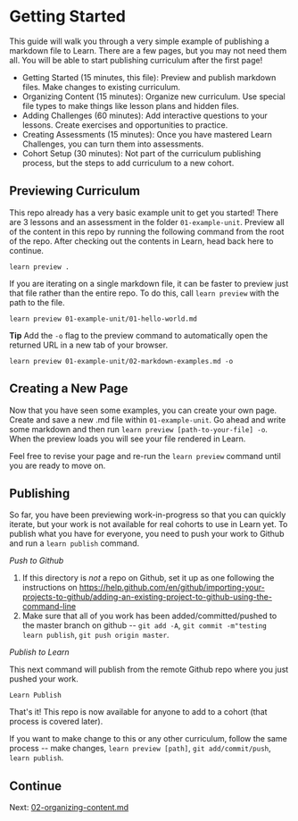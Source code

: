 # Getting Started

This guide will walk you through a very simple example of publishing a markdown file to Learn. There are a few pages, but you may not need them all. You will be able to start publishing curriculum after the first page!

* Getting Started (15 minutes, this file): Preview and publish markdown files. Make changes to existing curriculum.
* Organizing Content (15 minutes): Organize new curriculum. Use special file types to make things like lesson plans and hidden files.
* Adding Challenges (60 minutes): Add interactive questions to your lessons. Create exercises and opportunities to practice.
* Creating Assessments (15 minutes): Once you have mastered Learn Challenges, you can turn them into assessments.
* Cohort Setup (30 minutes): Not part of the curriculum publishing process, but the steps to add curriculum to a new cohort.

## Previewing Curriculum

This repo already has a very basic example unit to get you started! There are 3 lessons and an assessment in the folder `01-example-unit`. Preview all of the content in this repo by running the following command from the root of the repo. After checking out the contents in Learn, head back here to continue.

```
learn preview .
```

If you are iterating on a single markdown file, it can be faster to preview just that file rather than the entire repo. To do this, call `learn preview` with the path to the file.

```
learn preview 01-example-unit/01-hello-world.md
```

**Tip**
Add the `-o` flag to the preview command to automatically open the returned URL in a new tab of your browser.

```
learn preview 01-example-unit/02-markdown-examples.md -o
```

## Creating a New Page

Now that you have seen some examples, you can create your own page. Create and save a new .md file within `01-example-unit`. Go ahead and write some markdown and then run `learn preview [path-to-your-file] -o`. When the preview loads you will see your file rendered in Learn.

Feel free to revise your page and re-run the `learn preview` command until you are ready to move on.

## Publishing

So far, you have been previewing work-in-progress so that you can quickly iterate, but your work is not available for real cohorts to use in Learn yet. To publish what you have for everyone, you need to push your work to Github and run a `learn publish` command.

*Push to Github*

1. If this directory is _not_ a repo on Github, set it up as one following the instructions on https://help.github.com/en/github/importing-your-projects-to-github/adding-an-existing-project-to-github-using-the-command-line
2. Make sure that all of you work has been added/committed/pushed to the master branch on github -- `git add -A`, `git commit -m"testing learn publish`, `git push origin master`.

*Publish to Learn*

This next command will publish from the remote Github repo where you just pushed your work.

```
Learn Publish
```

That's it! This repo is now available for anyone to add to a cohort (that process is covered later).

If you want to make change to this or any other curriculum, follow the same process -- make changes, `learn preview [path]`, `git add/commit/push`, `learn publish`.

## Continue

Next: [02-organizing-content.md](02-organizing-content.md)
